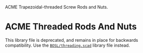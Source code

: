 ACME Trapezoidal-threaded Screw Rods and Nuts.


# ACME Threaded Rods And Nuts

This library file is deprecated, and remains in place for backwards compatibility.
Use the [`BOSL/threading.scad`](threading.scad) library file instead.



